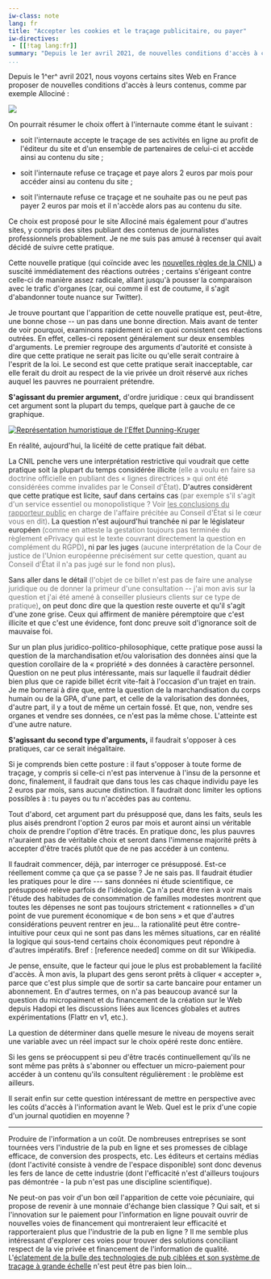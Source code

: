 ```yaml
---
iw-class: note
lang: fr
title: "Accepter les cookies et le traçage publicitaire, ou payer"
iw-directives:
 - [[!tag lang:fr]]
summary: "Depuis le 1er avril 2021, de nouvelles conditions d'accès à certains sites web sont mises en oeuvre. Accepter le traçage des activités en ligne, ou abonnez-vous en payant. Cette pratique est-elle licite?"
...
```



Depuis le 1^er^ avril 2021, nous voyons certains sites Web en France proposer de nouvelles conditions d'accès à leurs contenus, comme par exemple Allociné :

![](https://6-28.mastodon.xyz/media_attachments/files/106/029/117/591/059/186/original/c98804e4c8b604c7.png)

On pourrait résumer le choix offert à l'internaute comme étant le suivant :

  - soit l'internaute accepte le traçage de ses activités en ligne au profit de l'éditeur du site et d'un ensemble de partenaires de celui-ci et accède ainsi au contenu du site ;
  
  - soit l'internaute refuse ce traçage et paye alors 2 euros par mois pour accéder ainsi au contenu du site ;
  
  - soit l'internaute refuse ce traçage et ne souhaite pas ou ne peut pas payer 2 euros par mois et il n'accède alors pas au contenu du site.

Ce choix est proposé pour le site Allociné mais également pour d'autres sites, y compris des sites publiant des contenus de journalistes professionnels probablement. Je ne me suis pas amusé à recenser qui avait décidé de suivre cette pratique.

Cette nouvelle pratique (qui coïncide avec les [nouvelles règles de la CNIL][cnilcook]) a suscité immédiatement des réactions outrées ; certains s'érigeant contre celle-ci de manière assez radicale, allant jusqu'à pousser la comparaison avec le trafic d'organes (car, oui comme il est de coutume, il s'agit d'abandonner toute nuance sur Twitter).

[cnilcook]: https://www.cnil.fr/fr/nouvelles-regles-cookies-et-autres-traceurs-bilan-accompagnement-cnil-actions-a-venir

Je trouve pourtant que l'apparition de cette nouvelle pratique est, peut-être, une bonne chose -- un pas dans une bonne direction. Mais avant de tenter de voir pourquoi, examinons rapidement ici en quoi consistent ces réactions outrées. En effet, celles-ci reposent généralement sur deux ensembles d'arguments. Le premier regroupe des arguments d'autorité et consiste à dire que cette pratique ne serait pas licite ou qu'elle serait contraire à l'esprit de la loi. Le second est que cette pratique serait inacceptable, car elle ferait du droit au respect de la vie privée un droit réservé aux riches auquel les pauvres ne pourraient prétendre.

**S'agissant du premier argument,** d'ordre juridique : ceux qui brandissent cet argument sont la plupart du temps, quelque part à gauche de ce graphique.

[![Représentation humoristique de l'Effet Dunning-Kruger](https://upload.wikimedia.org/wikipedia/commons/thumb/7/75/2019-06-19_effet_dunning_kruger.png/800px-2019-06-19_effet_dunning_kruger.png)](https://fr.wikipedia.org/wiki/Effet_Dunning-Kruger)

En réalité, aujourd'hui, la licéité de cette pratique fait débat. 

La CNIL penche vers une interprétation restrictive qui voudrait que cette pratique soit la plupart du temps considérée illicite <span class="lessemph">(elle a voulu en faire sa doctrine officielle en publiant des « lignes directrices » qui ont été considérées comme invalides par le Conseil d'État)</span>. D'autres considèrent que cette pratique est licite, sauf dans certains cas <span class="lessemph">(par exemple s'il s'agit d'un service essentiel ou monopolistique ? Voir [les conclusions du rapporteur public][concrp] en charge de l'affaire précitée au Conseil d'État si le cœur vous en dit)</span>. La question n'est aujourd'hui tranchée ni par le législateur européen <span class="lessemph">(comme en atteste la gestation toujours pas terminée du règlement ePrivacy qui est le texte couvrant directement la question en complément du RGPD)</span>, ni par les juges <span class="lessemph">(aucune interprétation de la Cour de justice de l'Union européenne précisément sur cette question, quant au Conseil d'État il n'a pas jugé sur le fond non plus)</span>.

[concrp]: https://www.conseil-etat.fr/fr/arianeweb/CRP/conclusion/2020-06-19/434684?download_pdf

Sans aller dans le détail <span class="lessemph">(l'objet de ce billet n'est pas de faire une analyse juridique ou de donner la primeur d'une consultation -- j'ai mon avis sur la question et j'ai été amené à conseiller plusieurs clients sur ce type de pratique)</span>, on peut donc dire que la question reste ouverte et qu'il s'agit d'une zone grise. Ceux qui affirment de manière péremptoire que c'est illicite et que c'est une évidence, font donc preuve soit d'ignorance soit de mauvaise foi.

<style type=text/css>.lessemph{opacity: 0.6}.lessemph:hover{opacity: 0.8}</style>

Sur un plan plus <span title="kamoulox">juridico-politico-philosophique</span>, cette pratique pose aussi la question de la marchandisation et/ou valorisation des données ainsi que la question corollaire de la « propriété » des données à caractère personnel. Question on ne peut plus intéressante, mais sur laquelle il faudrait dédier bien plus que ce rapide billet écrit vite-fait à l'occasion d'un trajet en train. Je me bornerai à dire que, entre la question de la marchandisation du corps humain ou de la GPA, d'une part, et celle de la valorisation des données, d'autre part, il y a tout de même un certain fossé. Et que, non, vendre ses organes et vendre ses données, ce n'est pas la même chose. L'atteinte est d'une autre nature.



**S'agissant du second type d'arguments,**  il faudrait s'opposer à ces pratiques, car ce serait inégalitaire. 

Si je comprends bien cette posture : il faut s'opposer à toute forme de traçage, y compris si celle-ci n'est pas intervenue à l'insu de la personne et donc, finalement, il faudrait que dans tous les cas chaque individu paye les 2 euros par mois, sans aucune distinction. Il faudrait donc limiter les options possibles à : tu payes ou tu n'accèdes pas au contenu.

Tout d'abord, cet argument part du présupposé que, dans les faits, seuls les plus aisés prendront l'option 2 euros par mois et auront ainsi un véritable choix de prendre l'option d'être tracés. En pratique donc, les plus pauvres n'auraient pas de véritable choix et seront dans l'immense majorité prêts à accepter d'être tracés plutôt que de ne pas accéder à un contenu. 

Il faudrait commencer, déjà, par interroger ce présupposé. Est-ce réellement comme ça que ça se passe ?  Je ne sais pas. Il faudrait étudier les pratiques pour le dire --- sans données ni étude scientifique, ce présupposé relève parfois de l'idéologie. Ça n'a peut être rien à voir mais l'étude des habitudes de consommation de familles modestes montrent que toutes les dépenses ne sont pas toujours strictement « rationnelles » d'un point de vue purement économique « de bon sens » et que d'autres considérations peuvent rentrer en jeu… la rationalité peut être contre-intuitive pour ceux qui ne sont pas dans les mêmes situations, car en réalité la logique qui sous-tend certains choix économiques peut répondre à d'autres impératifs. Bref : [reference needed] comme on dit sur Wikipedia.

Je pense, ensuite, que le facteur qui joue le plus est probablement la facilité d'accès. À mon avis, la plupart des gens seront prêts à cliquer « accepter », parce que c'est plus simple que de sortir sa carte bancaire pour entamer un abonnement. En d'autres termes, on n'a pas beaucoup avancé sur la question du micropaiment et du financement de la création sur le Web depuis Hadopi et les discussions liées aux licences globales et autres expérimentations (Flattr en v1, etc.). 

La question de déterminer dans quelle mesure le niveau de moyens serait une variable avec un réel impact sur le choix opéré reste donc entière.


Si les gens se préocuppent si peu d'être tracés continuellement qu'ils ne sont même pas prêts à s'abonner ou effectuer un micro-paiement pour accéder à un contenu qu'ils consultent régulièrement : le problème est ailleurs. 

Il serait enfin sur cette question intéressant de mettre en perspective avec les coûts d'accès à l'information avant le Web. Quel est le prix d'une copie d'un journal quotidien en moyenne ?


------------------


Produire de l'information a un coût. De nombreuses entreprises se sont tournées vers l'industrie de la pub en ligne et ses promesses de ciblage efficace, de conversion des prospects, etc. Les éditeurs et certains médias (dont l'activité consiste à vendre de l'espace disponible) sont donc devenus les fers de lance de cette industrie (dont l'efficacité n'est d'ailleurs toujours pas démontrée - la pub n'est pas une discipline scientifique).

Ne peut-on pas voir d'un bon œil l'apparition de cette voie pécuniaire, qui propose de revenir à une monnaie d'échange bien classique ? Qui sait, et si l'innovation sur le paiement pour l'information en ligne pouvait ouvrir de nouvelles voies de financement qui montreraient leur efficacité et rapporteraient plus que l'industrie de la pub en ligne ? Il me semble plus intéressant d'explorer ces voies pour trouver des solutions conciliant respect de la vie privée et financement de l'information de qualité. L'[éclatement de la bulle des technologies de pub ciblées et son système de traçage à grande échelle][adtechbubble] n'est peut être pas bien loin...

[adtechbubble]: https://thecorrespondent.com/100/the-new-dot-com-bubble-is-here-its-called-online-advertising/13228924500-22d5fd24
